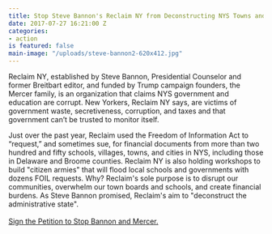 ```yaml
---
title: Stop Steve Bannon's Reclaim NY from Deconstructing NYS Towns and Schools
date: 2017-07-27 16:21:00 Z
categories:
- action
is featured: false
main-image: "/uploads/steve-bannon2-620x412.jpg"
---
```


Reclaim NY, established by Steve Bannon, Presidential Counselor and former Breitbart editor, and funded by Trump campaign founders, the Mercer family, is an organization that claims NYS government and education are corrupt. New Yorkers, Reclaim NY says, are victims of government waste, secretiveness, corruption, and taxes and that government can’t be trusted to monitor itself.

Just over the past year, Reclaim used the Freedom of Information Act to “request,” and sometimes sue, for financial documents from more than two hundred and fifty schools, villages, towns, and cities in NYS, including those in Delaware and Broome counties. Reclaim NY is also holding workshops to build "citizen armies" that will flood local schools and governments with dozens FOIL requests. Why? Reclaim's sole purpose is to disrupt our communities, overwhelm our town boards and schools, and create financial burdens. As Steve Bannon promised, Reclaim's aim to "deconstruct the administrative state".\
[\
Sign the Petition to Stop Bannon and Mercer.](https://www.change.org/p/brandon-muir-reclaim-ny-stop-steve-bannon-s-reclaim-ny-from-deconstructing-nys-towns-and-schools-d7c22c46-419a-4406-8cfe-7181841ef581)